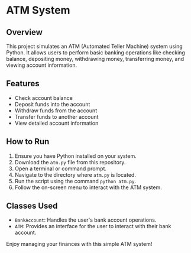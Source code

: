 # ATM System

## Overview
This project simulates an ATM (Automated Teller Machine) system using Python. It allows users to perform basic banking operations like checking balance, depositing money, withdrawing money, transferring money, and viewing account information.

## Features
- Check account balance
- Deposit funds into the account
- Withdraw funds from the account
- Transfer funds to another account
- View detailed account information

## How to Run
1. Ensure you have Python installed on your system.
2. Download the `atm.py` file from this repository.
3. Open a terminal or command prompt.
4. Navigate to the directory where `atm.py` is located.
5. Run the script using the command `python atm.py`.
6. Follow the on-screen menu to interact with the ATM system.

## Classes Used
- `BankAccount`: Handles the user's bank account operations.
- `ATM`: Provides an interface for the user to interact with their bank account.

Enjoy managing your finances with this simple ATM system!
